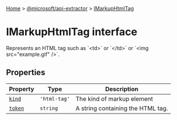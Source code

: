 [Home](./index) &gt; [@microsoft/api-extractor](./api-extractor.md) &gt; [IMarkupHtmlTag](./api-extractor.imarkuphtmltag.md)

# IMarkupHtmlTag interface

Represents an HTML tag such as \`&lt;td&gt;\` or \`&lt;/td&gt;\` or \`&lt;img src="example.gif" /&gt;\`.

## Properties

|  Property | Type | Description |
|  --- | --- | --- |
|  [`kind`](./api-extractor.imarkuphtmltag.kind.md) | `'html-tag'` | The kind of markup element |
|  [`token`](./api-extractor.imarkuphtmltag.token.md) | `string` | A string containing the HTML tag. |

